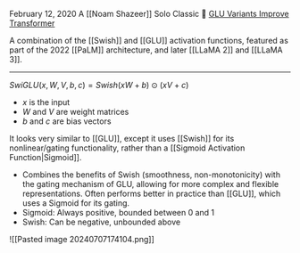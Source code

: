 February 12, 2020
A [[Noam Shazeer]] Solo Classic 🗿
[GLU Variants Improve Transformer](https://arxiv.org/abs/2002.05202)

A combination of the [[Swish]] and [[GLU]] activation functions, featured as part of the 2022 [[PaLM]] architecture, and later [[LLaMA 2]] and [[LLaMA 3]].


---

$SwiGLU(x, W, V, b, c) = Swish(xW + b) \odot (xV + c)$ 
- $x$ is the input
- $W$ and $V$ are weight matrices
- $b$ and $c$ are bias vectors

It looks very similar to [[GLU]], except it uses [[Swish]] for its nonlinear/gating functionality, rather than a [[Sigmoid Activation Function|Sigmoid]].
- Combines the benefits of Swish (smoothness, non-monotonicity) with the gating mechanism of GLU, allowing for more complex and flexible representations.
Often performs better in practice than [[GLU]], which uses a Sigmoid for its gating.
- Sigmoid: Always positive, bounded between 0 and 1
- Swish: Can be negative, unbounded above

![[Pasted image 20240707174104.png]]
